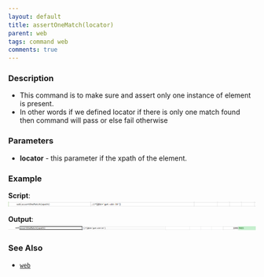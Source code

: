 ```yaml
---
layout: default
title: assertOneMatch(locator)
parent: web
tags: command web
comments: true
---
```


### Description

- This command is to make sure and assert only one instance of element is present.
- In other words if we defined locator if there is only one match found then command will pass or else fail otherwise

### Parameters

- **locator** - this parameter if the xpath of the element.

### Example

**Script**:<br/>
![](image/assertOneMatch_01.png)

**Output**:<br/>
![](image/assertOneMatch_02.png)

### See Also

- [`web`](index.html)